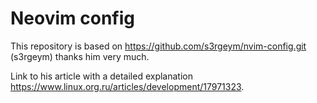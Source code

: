 # Neovim config

This repository is based on https://github.com/s3rgeym/nvim-config.git (s3rgeym) thanks him very much. 

Link to his article with a detailed explanation https://www.linux.org.ru/articles/development/17971323. 
